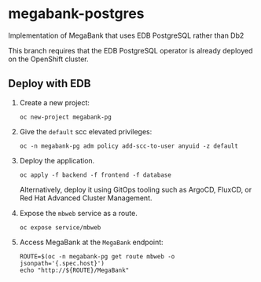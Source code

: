 # megabank-postgres
Implementation of MegaBank that uses EDB PostgreSQL rather than Db2

This branch requires that the EDB PostgreSQL operator is already deployed on the OpenShift cluster.

 ## Deploy with EDB 

1. Create a new project:
    ```
    oc new-project megabank-pg
    ```

2. Give the `default` scc elevated privileges:

    ```
    oc -n megabank-pg adm policy add-scc-to-user anyuid -z default
    ```

3. Deploy the application.
    ```
    oc apply -f backend -f frontend -f database
    ```

    Alternatively, deploy it using GitOps tooling such as ArgoCD, FluxCD, or Red Hat Advanced Cluster Management.

4. Expose the `mbweb` service as a route.

    ```
    oc expose service/mbweb
    ```

5. Access MegaBank at the `MegaBank` endpoint:

    ```
    ROUTE=$(oc -n megabank-pg get route mbweb -o jsonpath='{.spec.host}')
    echo "http://${ROUTE}/MegaBank"
    ```
